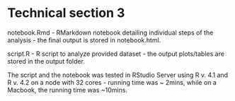 # Technical section 3

notebook.Rmd - RMarkdown notebook detailing individual steps of the analysis - the final output is stored in notebook.html.

script.R - R script to analyze provided dataset - the output plots/tables are stored in the output folder.

The script and the notebook was tested in RStudio Server using R v. 4.1 and R v. 4.2 on a node with 32 cores - running time was ~ 2mins, while on a Macbook, the running time was ~10mins.
